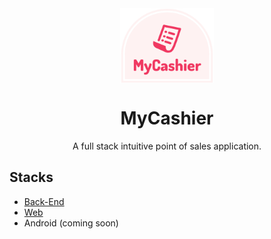 <div align="center">
<a href="https://mycashier.pw/" target="blank">
<img src="assets/MyCashier.png" align="center" width="150" alt="MyCashier">
</a>

# MyCashier

A full stack intuitive point of sales application.

</div>

## Stacks

 * [Back-End](backend)
 * [Web](web)
 * Android (coming soon)
